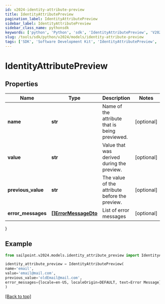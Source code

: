 ```yaml
---
id: v2024-identity-attribute-preview
title: IdentityAttributePreview
pagination_label: IdentityAttributePreview
sidebar_label: IdentityAttributePreview
sidebar_class_name: pythonsdk
keywords: ['python', 'Python', 'sdk', 'IdentityAttributePreview', 'V2024IdentityAttributePreview'] 
slug: /tools/sdk/python/v2024/models/identity-attribute-preview
tags: ['SDK', 'Software Development Kit', 'IdentityAttributePreview', 'V2024IdentityAttributePreview']
---
```


# IdentityAttributePreview


## Properties

Name | Type | Description | Notes
------------ | ------------- | ------------- | -------------
**name** | **str** | Name of the attribute that is being previewed. | [optional] 
**value** | **str** | Value that was derived during the preview. | [optional] 
**previous_value** | **str** | The value of the attribute before the preview. | [optional] 
**error_messages** | [**[]ErrorMessageDto**](error-message-dto) | List of error messages | [optional] 
}

## Example

```python
from sailpoint.v2024.models.identity_attribute_preview import IdentityAttributePreview

identity_attribute_preview = IdentityAttributePreview(
name='email',
value='email@mail.com',
previous_value='oldEmail@mail.com',
error_messages={locale=en-US, localeOrigin=DEFAULT, text=Error Message}
)

```
[[Back to top]](#) 

